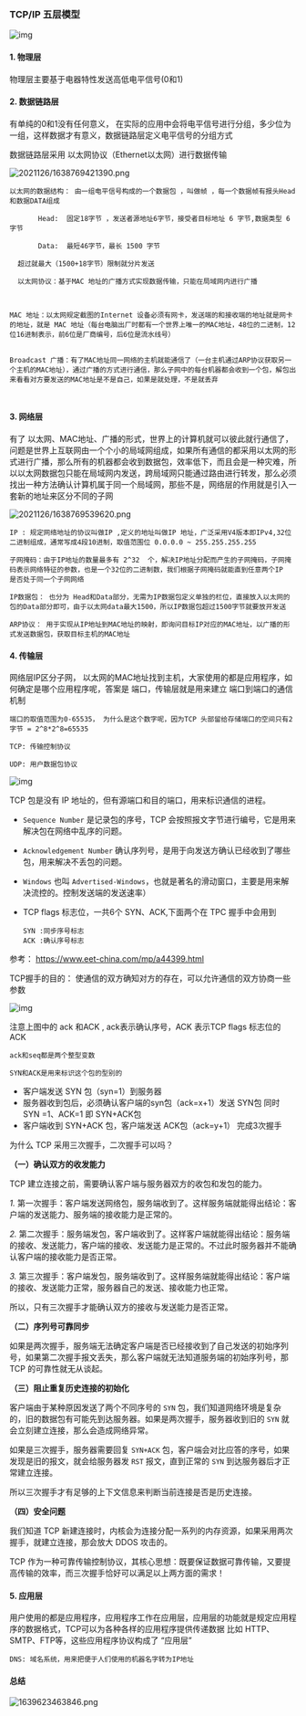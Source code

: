 
### TCP/IP 五层模型

![img](http://qiniu.muluofeng.com/uPic/2021/12/Center.jpeg)



#### 1. 物理层

物理层主要基于电器特性发送高低电平信号(0和1)

#### 2. 数据链路层

有单纯的0和1没有任何意义， 在实际的应用中会将电平信号进行分组，多少位为一组，这样数据才有意义，数据链路层定义电平信号的分组方式

数据链路层采用 以太网协议（Ethernet以太网）进行数据传输 



![2021126/1638769421390.png](http://qiniu.muluofeng.com/2021126/1638769421390.png)


```
以太网的数据结构： 由一组电平信号构成的一个数据包 ，叫做帧 ，每一个数据帧有报头Head和数据DATA组成

​		Head:  固定18字节 ，发送者源地址6字节，接受者目标地址 6 字节,数据类型 6 字节

​		Data:  最短46字节，最长 1500 字节

  超过就最大（1500+18字节）限制就分片发送
  
  以太网协议：基于MAC 地址的广播方式实现数据传输，只能在局域网内进行广播
  
  

MAC 地址：以太网规定截图的Internet 设备必须有网卡，发送端的和接收端的地址就是网卡的地址，就是 MAC 地址（每台电脑出厂时都有一个世界上唯一的MAC地址，48位的二进制，12位16进制表示，前6位是厂商编号，后6位是流水线号）


Broadcast 广播：有了MAC地址同一网络的主机就能通信了（一台主机通过ARP协议获取另一个主机的MAC地址），通过广播的方式进行通信，那么子网中的每台机器都会收到一个包，解包出来看看对方要发送的MAC地址是不是自己，如果是就处理，不是就丢弃

  
```





#### 3. 网络层

有了 以太网、MAC地址、广播的形式，世界上的计算机就可以彼此就行通信了，问题是世界上互联网由一个个小的局域网组成，如果所有通信的都采用以太网的形式进行广播，那么所有的机器都会收到数据包，效率低下，而且会是一种灾难，所以以太网数据包只能在局域网内发送，跨局域网只能通过路由进行转发，那么必须找出一种方法确认计算机属于同一个局域网，那些不是，网络层的作用就是引入一套新的地址来区分不同的子网


![2021126/1638769539620.png](http://qiniu.muluofeng.com/2021126/1638769539620.png)


```
IP : 规定网络地址的协议叫做IP ,定义的地址叫做IP 地址，广泛采用V4版本即IPv4,32位二进制组成，通常写成4段10进制，取值范围位 0.0.0.0 ~ 255.255.255.255

子网掩码：由于IP地址的数量最多有 2^32  个，解决IP地址分配而产生的子网掩码，子网掩码表示网络特征的参数，也是一个32位的二进制数，我们根据子网掩码就能直到任意两个IP               是否处于同一个子网网络

IP数据包： 也分为 Head和Data部分，无需为IP数据包定义单独的栏位，直接放入以太网的包的Data部分即可，由于以太网data最大1500，所以IP数据包超过1500字节就要放开发送

ARP协议： 用于实现从IP地址到MAC地址的映射，即询问目标IP对应的MAC地址，以广播的形式发送数据包，获取目标主机的MAC地址
```



#### 4. 传输层

网络层IP区分子网， 以太网的MAC地址找到主机，大家使用的都是应用程序，如何确定是哪个应用程序呢，答案是 端口，传输层就是用来建立 端口到端口的通信机制

```
端口的取值范围为0-65535， 为什么是这个数字呢，因为TCP 头部留给存储端口的空间只有2字节 = 2^8*2^8=65535

TCP: 传输控制协议

UDP: 用户数据包协议
```



![img](http://qiniu.muluofeng.com/uPic/2021/12/77fiE3.jpeg)



TCP 包是没有 IP 地址的，但有源端口和目的端口，用来标识通信的进程。

- `Sequence Number` 是记录包的序号，TCP 会按照报文字节进行编号，它是用来解决包在网络中乱序的问题。

- `Acknowledgement Number` 确认序列号，是用于向发送方确认已经收到了哪些包，用来解决不丢包的问题。

- `Windows` 也叫 `Advertised-Windows`，也就是著名的滑动窗口，主要是用来解决流控的。控制发送端的发送速率）

- TCP flags 标志位，一共6个  SYN、ACK,下面两个在 TPC 握手中会用到

  ```
  SYN :同步序号标志
  ACK :确认序号标志
  ```

  

参考： https://www.eet-china.com/mp/a44399.html

TCP握手的目的： 使通信的双方确知对方的存在，可以允许通信的双方协商一些参数

![img](http://qiniu.muluofeng.com/uPic/2021/12/uqEjMv.png)

注意上图中的  ack 和ACK  , ack表示确认序号，ACK 表示TCP flags 标志位的ACK 

```
ack和seq都是两个整型变数

SYN和ACK是用来标识这个包的型别的
```



- 客户端发送 SYN 包（syn=1）到服务器
- 服务器收到包后，必须确认客户端的syn包（ack=x+1）发送 SYN包 同时 SYN =1、ACK=1  即  SYN+ACK包
- 客户端收到 SYN+ACK 包，客户端发送 ACK包（ack=y+1） 完成3次握手



为什么 TCP 采用三次握手，二次握手可以吗？

**（一）确认双方的收发能力**



TCP 建立连接之前，需要确认客户端与服务器双方的收包和发包的能力。

*1.* 第一次握手：客户端发送网络包，服务端收到了。这样服务端就能得出结论：客户端的发送能力、服务端的接收能力是正常的。

*2.* 第二次握手：服务端发包，客户端收到了。这样客户端就能得出结论：服务端的接收、发送能力，客户端的接收、发送能力是正常的。不过此时服务器并不能确认客户端的接收能力是否正常。

*3.* 第三次握手：客户端发包，服务端收到了。这样服务端就能得出结论：客户端的接收、发送能力正常，服务器自己的发送、接收能力也正常。

所以，只有三次握手才能确认双方的接收与发送能力是否正常。



**（二）序列号可靠同步**

如果是两次握手，服务端无法确定客户端是否已经接收到了自己发送的初始序列号，如果第二次握手报文丢失，那么客户端就无法知道服务端的初始序列号，那 TCP 的可靠性就无从谈起。



**（三）阻止重复历史连接的初始化**

客户端由于某种原因发送了两个不同序号的 `SYN` 包，我们知道网络环境是复杂的，旧的数据包有可能先到达服务器。如果是两次握手，服务器收到旧的 `SYN` 就会立刻建立连接，那么会造成网络异常。

如果是三次握手，服务器需要回复 `SYN+ACK` 包，客户端会对比应答的序号，如果发现是旧的报文，就会给服务器发 `RST` 报文，直到正常的 `SYN` 到达服务器后才正常建立连接。

所以三次握手才有足够的上下文信息来判断当前连接是否是历史连接。



**（四）安全问题**

我们知道 TCP 新建连接时，内核会为连接分配一系列的内存资源，如果采用两次握手，就建立连接，那会放大 DDOS 攻击的。

TCP 作为一种可靠传输控制协议，其核心思想：既要保证数据可靠传输，又要提高传输的效率，而三次握手恰好可以满足以上两方面的需求！



#### 5. 应用层

用户使用的都是应用程序，应用程序工作在应用层，应用层的功能就是规定应用程序的数据格式，TCP可以为各种各样的应用程序提供传递数据 比如 HTTP、SMTP、FTP等，这些应用程序协议构成了 “应用层”

```
DNS: 域名系统，用来把便于人们使用的机器名字转为IP地址
```









#### 总结




![1639623463846.png](https://qiniu.muluofeng.com/1639623463846.png)

